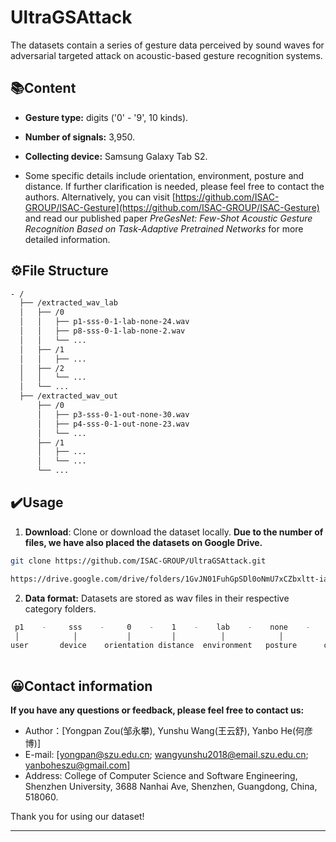 # UltraGSAttack


The datasets contain a series of gesture data perceived by sound waves for adversarial targeted attack on acoustic-based gesture recognition systems.


## 📚Content

- **Gesture type:** digits ('0' - '9', 10 kinds).

- **Number of signals:** 3,950.

- **Collecting device:** Samsung Galaxy Tab S2.

- Some specific details include orientation, environment, posture and distance. If further clarification is needed, please feel free to contact the authors. Alternatively, you can visit [https://github.com/ISAC-GROUP/ISAC-Gesture](https://github.com/ISAC-GROUP/ISAC-Gesture) and read our published paper *PreGesNet: Few-Shot Acoustic Gesture Recognition Based on Task-Adaptive Pretrained Networks* for more detailed information.

## ⚙️File Structure

```bash
- /
  ├── /extracted_wav_lab
  │   ├── /0
  │   │   ├── p1-sss-0-1-lab-none-24.wav
  │   │   ├── p8-sss-0-1-lab-none-2.wav
  │   │   └── ...
  │   ├── /1
  │   │   ├── ...
  │   ├── /2
  │   │   └── ...
  │   └── ...
  ├── /extracted_wav_out
      ├── /0
      │   ├── p3-sss-0-1-out-none-30.wav
      │   ├── p4-sss-0-1-out-none-23.wav
      │   └── ...
      ├── /1
      │   ├── ...
      │   └── ...
      └── ...

```


## ✔️Usage

1. **Download**: Clone or download the dataset locally. **Due to the number of files, we have also placed the datasets on Google Drive.**

```bash
git clone https://github.com/ISAC-GROUP/UltraGSAttack.git
```

```bash
https://drive.google.com/drive/folders/1GvJN01FuhGpSDl0oNmU7xCZbxltt-iae?usp=sharing
```

2. **Data format:** Datasets are stored as wav files in their respective category folders.

```bash
 p1    -     sss    -     0    -    1    -    lab    -    none    -    24     .wav
 │            │           │         │          │            │           │      │              
user       device    orientation distance  environment   posture      count  format
     
```


## 😀Contact information

**If you have any questions or feedback, please feel free to contact us:**

- Author：[Yongpan Zou(邹永攀), Yunshu Wang(王云舒), Yanbo He(何彦博)]
- E-mail: [yongpan@szu.edu.cn; wangyunshu2018@email.szu.edu.cn; yanboheszu@gmail.com]
- Address: College of Computer Science and Software Engineering, Shenzhen University, 3688 Nanhai Ave, Shenzhen, Guangdong, China, 518060.

Thank you for using our dataset!

---
